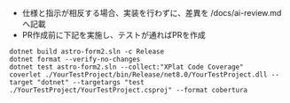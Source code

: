 - 仕様と指示が相反する場合、実装を行わずに、差異を /docs/ai-review.md へ記載
- PR作成前に下記を実施し、テストが通ればPRを作成
```
dotnet build astro-form2.sln -c Release
dotnet format --verify-no-changes
dotnet test astro-form2.sln --collect:"XPlat Code Coverage"
coverlet ./YourTestProject/bin/Release/net8.0/YourTestProject.dll --target "dotnet" --targetargs "test ./YourTestProject/YourTestProject.csproj" --format cobertura
```


